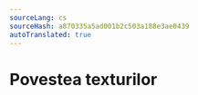 ```yaml
---
sourceLang: cs
sourceHash: a870335a5ad001b2c503a188e3ae0439
autoTranslated: true
---
```


# Povestea texturilor
